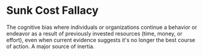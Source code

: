# Sunk Cost Fallacy

The cognitive bias where individuals or organizations continue a behavior or endeavor as a result of previously invested resources (time, money, or effort), even when current evidence suggests it's no longer the best course of action. A major source of inertia.
